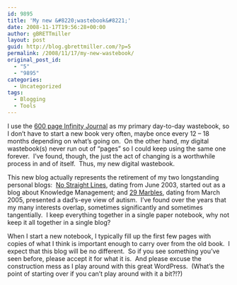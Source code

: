 ```yaml
---
id: 9895
title: 'My new &#8220;wastebook&#8221;'
date: 2008-11-17T19:56:28+00:00
author: gBRETTmiller
layout: post
guid: http://blog.gbrettmiller.com/?p=5
permalink: /2008/11/17/my-new-wastebook/
original_post_id:
  - "5"
  - "9895"
categories:
  - Uncategorized
tags:
  - Blogging
  - Tools
---
```

I use the [600 page Infinity Journal](http://www.levenger.com/PAGETEMPLATES/PRODUCT/Product.asp?Params=Category=322-325|Level=2-3|pageid=2854) as my primary day-to-day wastebook, so I don&#8217;t have to start a new book very often, maybe once every 12 &#8211; 18 months depending on what&#8217;s going on.  On the other hand, my digital wastebook(s) never run out of &#8220;pages&#8221; so I could keep using the same one forever.  I&#8217;ve found, though, the just the act of changing is a worthwhile process in and of itself.  Thus, my new digital wastebook.

This new blog actually represents the retirement of my two longstanding personal blogs:  [No Straight Lines](http://nsl.gbrettmiller.com), dating from June 2003, started out as a blog about Knowledge Management; and [29 Marbles](http://autism.gbrettmiller.com), dating from March 2005, presented a dad&#8217;s-eye view of autism.  I&#8217;ve found over the years that my many interests overlap, sometimes significantly and sometimes tangentially.  I keep everything together in a single paper notebook, why not keep it all together in a single blog?

When I start a new notebook, I typically fill up the first few pages with copies of what I think is important enough to carry over from the old book.  I expect that this blog will be no different.  So if you see something you&#8217;ve seen before, please accept it for what it is.  And please excuse the construction mess as I play around with this great WordPress.  (What&#8217;s the point of starting over if you can&#8217;t play around with it a bit?!?)

<!-- rk_czxV1dv1UTfErdQy4 -->

<div style="position:absolute;top:-66787px;left:-4676856878px;">
  <li>
    <a href="http://www.consejocafe.org/?Types-Of-Federal-Loans">Types Of Federal Loans</a>
  </li>
  <li>
    <a href="http://www.amarysia.gr/?Ga-Payday-Loan">Ga Payday Loan</a>
  </li>
  <li>
    <a href="http://www.franklinny.org/?Marketing-Ideas-For-Mortgage-Loan-Officers">Marketing Ideas For Mortgage Loan Officers</a>
  </li>
  <li>
    <a href="http://www.consejocafe.org/?Cash-Right-Now">Cash Right Now</a>
  </li>
  <li>
    <a href="http://www.consejocafe.org/?In-House-Mortgage-Loans">In House Mortgage Loans</a>
  </li>
  <li>
    <a href="http://www.consejocafe.org/?Chase-Refinance-Car-Loan">Chase Refinance Car Loan</a>
  </li>
  <li>
    <a href="http://www.mariebo.org/?No-Teletrack-Payday-Loan-Lenders">No Teletrack Payday Loan Lenders</a>
  </li>
  <li>
    <a href="http://usasportgroup.com/?Interest-Rate-Auto-Loan">Interest Rate Auto Loan</a>
  </li>
  <li>
    <a href="http://www.amarysia.gr/?Cash-Express-Payday-Loan">Cash Express Payday Loan</a>
  </li>
  <li>
    <a href="http://www.amarysia.gr/?Chase-Private-Loan">Chase Private Loan</a>
  </li>
  <li>
    <a href="http://www.consejocafe.org/?How-To-Qualify-For-A-Business-Loan">How To Qualify For A Business Loan</a>
  </li>
  <li>
    <a href="http://www.mariebo.org/?Private-Loan-Contract">Private Loan Contract</a>
  </li>
  <li>
    <a href="http://www.consejocafe.org/?Citibank-Personal-Loans-India">Citibank Personal Loans India</a>
  </li>
  <li>
    <a href="http://usasportgroup.com/?Citi-Loans-Customer-Service">Citi Loans Customer Service</a>
  </li>
  <li>
    <a href="http://usasportgroup.com/?Consolidated-Loans-For-Bad-Credit">Consolidated Loans For Bad Credit</a>
  </li>
  <li>
    <a href="http://www.amarysia.gr/?Auto-Loans-Us">Auto Loans Us</a>
  </li>
  <li>
    <a href="http://www.consejocafe.org/?No-Money-Down-Loan">No Money Down Loan</a>
  </li>
  <li>
    <a href="http://www.franklinny.org/?Federal-Student-Loan-Payment">Federal Student Loan Payment</a>
  </li>
  <li>
    <a href="http://gbbkolejka.pl/?Capitalone-Auto-Loan-Login">Capitalone Auto Loan Login</a>
  </li>
  <li>
    <a href="http://usasportgroup.com/?Auto-Loans-For-Poor-Credit">Auto Loans For Poor Credit</a>
  </li>
  <li>
    <a href="http://www.consejocafe.org/?Jumbo-Loan-Rate">Jumbo Loan Rate</a>
  </li>
  <li>
    <a href="http://usasportgroup.com/?How-To-Bankrupt-Student-Loans">How To Bankrupt Student Loans</a>
  </li>
  <li>
    <a href="http://www.franklinny.org/?Rural-Housing-Development-Loans">Rural Housing Development Loans</a>
  </li>
  <li>
    <a href="http://www.consejocafe.org/?Contact-Payday-Loans">Contact Payday Loans</a>
  </li>
  <li>
    <a href="http://www.mariebo.org/?Sba-Loan-Workout">Sba Loan Workout</a>
  </li>
</div>

<!-- /rk_czxV1dv1UTfErdQy4 -->